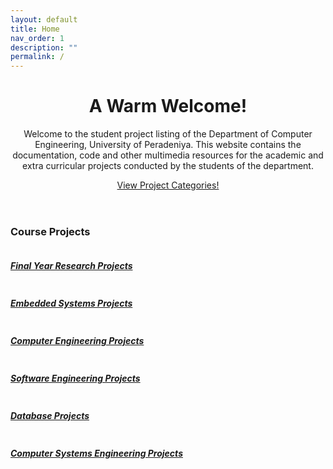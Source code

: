 ```yaml
---
layout: default
title: Home
nav_order: 1
description: ""
permalink: /
---
```


<!-- Jumbotron Header -->
<header class="jumbotron my-2">
    <h1 class="d-none display-3">A Warm Welcome!</h1>
    <p class="lead">
        Welcome to the student project listing of the Department of Computer Engineering, University of
        Peradeniya. This website contains the documentation, code and other multimedia resources for the
        academic and extra curricular projects conducted by the students of the department.
    </p>
    <a href="#" class="d-none btn btn-primary btn-lg">View Project Categories!</a>
</header>

<!-- Page Features -->

<h3 class="pt-3 pb-1">Course Projects</h3>
<div class="row text-center my-2">
    <div class="col-lg-3 col-md-6 mb-2 d-flex">
        <a class="btn" href="./4yp">
            <div class="card h-100">
                <img class="card-img-top" src="https://cepdnaclk.github.io/projects/data/categories/fyp/thumbnail.jpg" alt="">
                <div class="card-body">
                    <h5 class="card-title">Final Year Research Projects</h5>
                </div>
            </div>
        </a>
    </div>
    <div class="col-lg-3 col-md-6 mb-2 d-flex">
        <a class="btn" href="./3yp">
            <div class="card h-100">
                <img class="card-img-top" src="https://cepdnaclk.github.io/projects/data/categories/3yp/thumbnail.jpg" alt="">
                <div class="card-body">
                    <h5 class="card-title">Embedded Systems Projects</h5>
                </div>
            </div>
        </a>
    </div>
    <div class="col-lg-3 col-md-6 mb-2 d-flex">
        <a class="btn" href="./co227">
            <div class="card h-100">
                <img class="card-img-top" src="https://cepdnaclk.github.io/projects/data/categories/co227/thumbnail.jpg" alt="">
                <div class="card-body">
                    <h5 class="card-title">Computer Engineering Projects</h5>
                </div>
            </div>
        </a>
    </div>
    <div class="col-lg-3 col-md-6 mb-2 d-flex">
        <a class="btn" href="./co328">
            <div class="card h-100">
                <img class="card-img-top" src="https://cepdnaclk.github.io/projects/data/categories/co328/thumbnail.jpg" alt="">
                <div class="card-body">
                    <h5 class="card-title">Software Engineering Projects</h5>
                </div>
            </div>
        </a>
    </div>
    <div class="col-lg-3 col-md-6 mb-2 d-flex">
        <a class="btn" href="./co226">
            <div class="card h-100">
                <img class="card-img-top" src="https://cepdnaclk.github.io/projects/data/categories/co226/thumbnail.jpg" alt="">
                <div class="card-body">
                    <h5 class="card-title">Database Projects</h5>
                </div>
            </div>
        </a>
    </div>
    <div class="col-lg-3 col-md-6 mb-2 d-flex">
        <a class="btn" href="./co326">
            <div class="card h-100">
                <img class="card-img-top" src="https://cepdnaclk.github.io/projects/data/categories/co326/thumbnail.jpg" alt="">
                <div class="card-body">
                    <h5 class="card-title">Computer Systems Engineering Projects</h5>
                </div>
            </div>
        </a>
    </div>
</div>

<!--
<h3 class="pt-3 pb-1">Department Projects</h3>
<div class="row text-center my-4">
    <div class="col-lg-3 col-md-6 mb-2 d-flex">
        <a class="btn" href="./swarm">
            <div class="card h-100">
                <img class="card-img-top" src="https://cepdnaclk.github.io/projects/data/categories/swarm/thumbnail.jpg" alt="">
                <div class="card-body">
                    <h5 class="card-title">Swarm Robotics Project</h5>
                </div>
            </div>
        </a>
    </div>
</div> -->
